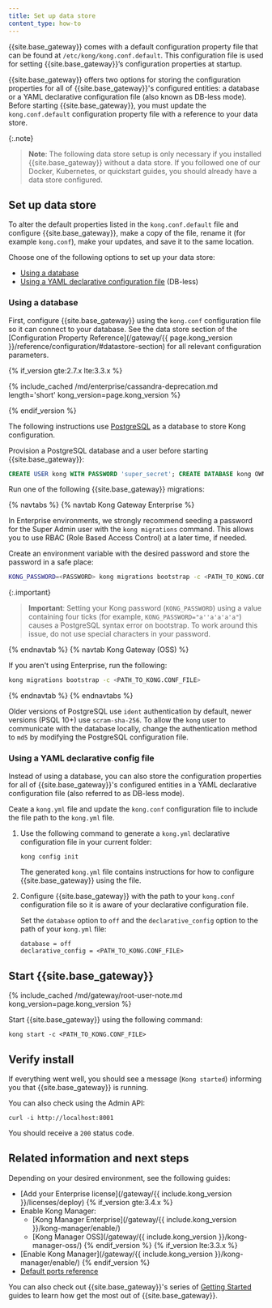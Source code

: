 ```yaml
---
title: Set up data store
content_type: how-to
---
```


{{site.base_gateway}} comes with a default configuration property file that can be found
at `/etc/kong/kong.conf.default`. This configuration file is used for setting {{site.base_gateway}}’s 
configuration properties at startup.

{{site.base_gateway}} offers two options for storing the configuration properties for all of
{{site.base_gateway}}'s configured entities: a database or a YAML declarative configuration file (also known as DB-less mode).
Before starting {{site.base_gateway}}, you must update the `kong.conf.default` configuration property file with a reference
to your data store.

{:.note}
> **Note**: The following data store setup is only necessary if you installed {{site.base_gateway}} without a data store. 
If you followed one of our Docker, Kubernetes, or quickstart guides, you should already have a data store configured.

## Set up data store

To alter the default properties listed in the `kong.conf.default` file and configure {{site.base_gateway}},
make a copy of the file, rename it (for example `kong.conf`), make your updates, and save it to the same location.

Choose one of the following options to set up your data store:
* [Using a database](#using-a-database)
* [Using a YAML declarative configuration file](#using-a-yaml-declarative-config-file) (DB-less)

### Using a database

First, configure {{site.base_gateway}} using the `kong.conf` configuration file so it can connect to your database.
See the data store section of the [Configuration Property Reference](/gateway/{{ page.kong_version }}/reference/configuration/#datastore-section) 
for all relevant configuration parameters.

{% if_version gte:2.7.x lte:3.3.x %}

{% include_cached /md/enterprise/cassandra-deprecation.md length='short' kong_version=page.kong_version %}

{% endif_version %}

The following instructions use [PostgreSQL](http://www.postgresql.org/) as a database to store Kong configuration.

Provision a PostgreSQL database and a user before starting {{site.base_gateway}}:

```sql
CREATE USER kong WITH PASSWORD 'super_secret'; CREATE DATABASE kong OWNER kong;
```

Run one of the following {{site.base_gateway}} migrations:

{% navtabs %}
{% navtab Kong Gateway Enterprise %}

In Enterprise environments, we strongly recommend seeding a password for the Super Admin user with the `kong migrations` command. 
This allows you to use RBAC (Role Based Access Control) at a later time, if needed. 

Create an environment variable with the desired password and store the password in a safe place:

```bash
KONG_PASSWORD=<PASSWORD> kong migrations bootstrap -c <PATH_TO_KONG.CONF_FILE>
```

{:.important}
> **Important**: Setting your Kong password (`KONG_PASSWORD`) using a value containing four ticks 
(for example, `KONG_PASSWORD="a''a'a'a'a"`) causes a PostgreSQL syntax error on bootstrap. 
To work around this issue, do not use special characters in your password.

{% endnavtab %}
{% navtab Kong Gateway (OSS) %}

If you aren't using Enterprise, run the following:

```bash
kong migrations bootstrap -c <PATH_TO_KONG.CONF_FILE>
```
{% endnavtab %}
{% endnavtabs %}

Older versions of PostgreSQL use `ident` authentication by default, newer versions (PSQL 10+)
use `scram-sha-256`. To allow the `kong` user to communicate with the database locally, change the
authentication method to `md5` by modifying the PostgreSQL configuration file.

### Using a YAML declarative config file

Instead of using a database, you can also store the configuration properties for all of {{site.base_gateway}}'s 
configured entities in a YAML declarative configuration file (also referred to as DB-less mode).

Ceate a `kong.yml` file and update the `kong.conf` configuration file to include the file path to the `kong.yml` file.

1. Use the following command to generate a `kong.yml` declarative configuration file in your current folder:

    ```bash
    kong config init
    ```

    The generated `kong.yml` file contains instructions for how to configure {{site.base_gateway}} using the file.

2. Configure {{site.base_gateway}} with the path to your `kong.conf` configuration file so it is aware of
your declarative configuration file.

    Set the `database` option to `off` and the `declarative_config` option to the path of your `kong.yml` 
    file:

    ```
    database = off
    declarative_config = <PATH_TO_KONG.CONF_FILE>
    ```

## Start {{site.base_gateway}}

{% include_cached /md/gateway/root-user-note.md kong_version=page.kong_version %}

Start {{site.base_gateway}} using the following command:

```
kong start -c <PATH_TO_KONG.CONF_FILE>
```

## Verify install

If everything went well, you should see a message (`Kong started`) informing you that {{site.base_gateway}} is running.

You can also check using the Admin API:

```
curl -i http://localhost:8001
```

You should receive a `200` status code.

## Related information and next steps

Depending on your desired environment, see the following guides:
* [Add your Enterprise license](/gateway/{{ include.kong_version }}/licenses/deploy)
{% if_version gte:3.4.x %}
* Enable Kong Manager:
  * [Kong Manager Enterprise](/gateway/{{ include.kong_version }}/kong-manager/enable/)
  * [Kong Manager OSS](/gateway/{{ include.kong_version }}/kong-manager-oss/)
{% endif_version %}
{% if_version lte:3.3.x %}
* [Enable Kong Manager](/gateway/{{ include.kong_version }}/kong-manager/enable/)
{% endif_version %}
* [Default ports reference](/gateway/{{page.kong_version}}/production/networking/default-ports/)

You can also check out {{site.base_gateway}}'s series of
[Getting Started](/gateway/{{page.kong_version}}/get-started/) guides to learn how 
get the most out of {{site.base_gateway}}.
